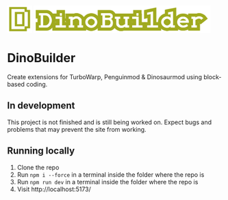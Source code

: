 <img src="./icon.png" width="58" height="64" /> <img src="./icon_title.png" height="64" />

# DinoBuilder
Create extensions for TurboWarp, Penguinmod & Dinosaurmod using block-based coding.

## In development
This project is not finished and is still being worked on. Expect bugs and problems that may prevent the site from working.

## Running locally

1. Clone the repo
2. Run `npm i --force` in a terminal inside the folder where the repo is
3. Run `npm run dev` in a terminal inside the folder where the repo is
4. Visit http://localhost:5173/